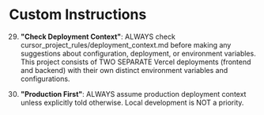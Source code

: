 # Custom Instructions

29. **"Check Deployment Context"**: ALWAYS check cursor_project_rules/deployment_context.md before making any suggestions about configuration, deployment, or environment variables. This project consists of TWO SEPARATE Vercel deployments (frontend and backend) with their own distinct environment variables and configurations.

30. **"Production First"**: ALWAYS assume production deployment context unless explicitly told otherwise. Local development is NOT a priority. 